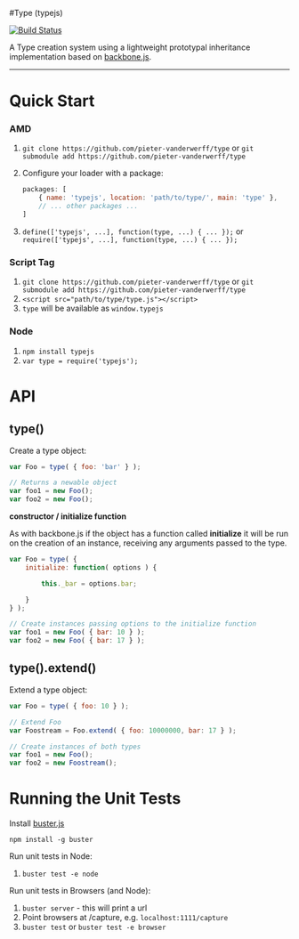 #Type (typejs)

[![Build Status](https://secure.travis-ci.org/pieter-vanderwerff/type.png)](http://travis-ci.org/pieter-vanderwerff/type)

A Type creation system using a lightweight prototypal inheritance implementation based on [backbone.js](http://backbonejs.org/).

----

Quick Start
===========

### AMD

1. `git clone https://github.com/pieter-vanderwerff/type` or `git submodule add https://github.com/pieter-vanderwerff/type`
1. Configure your loader with a package:

	```javascript
	packages: [
		{ name: 'typejs', location: 'path/to/type/', main: 'type' },
		// ... other packages ...
	]
	```

1. `define(['typejs', ...], function(type, ...) { ... });` or `require(['typejs', ...], function(type, ...) { ... });`

### Script Tag

1. `git clone https://github.com/pieter-vanderwerff/type` or `git submodule add https://github.com/pieter-vanderwerff/type`
1. `<script src="path/to/type/type.js"></script>`
1. `type` will be available as `window.typejs`

### Node

1. `npm install typejs`
1. `var type = require('typejs');`


API
===

type()
------

Create a type object:

```javascript
var Foo = type( { foo: 'bar' } );

// Returns a newable object
var foo1 = new Foo();
var foo2 = new Foo();
```

**constructor / initialize function**

As with backbone.js if the object has a function called **initialize** it will be run on the creation of an instance, receiving any arguments passed to the type.

```javascript
var Foo = type( {
	initialize: function( options ) {

		this._bar = options.bar;

	}
} );

// Create instances passing options to the initialize function
var foo1 = new Foo( { bar: 10 } );
var foo2 = new Foo( { bar: 17 } );
```

type().extend()
------------

Extend a type object:

```javascript
var Foo = type( { foo: 10 } );

// Extend Foo
var Foostream = Foo.extend( { foo: 10000000, bar: 17 } );

// Create instances of both types
var foo1 = new Foo();
var foo2 = new Foostream();
```

Running the Unit Tests
======================

Install [buster.js](http://busterjs.org/)

`npm install -g buster`

Run unit tests in Node:

1. `buster test -e node`

Run unit tests in Browsers (and Node):

1. `buster server` - this will print a url
2. Point browsers at <buster server url>/capture, e.g. `localhost:1111/capture`
3. `buster test` or `buster test -e browser`
